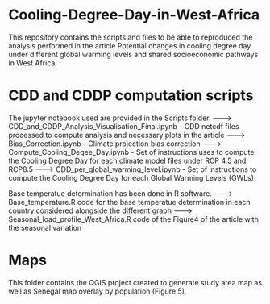 # Cooling-Degree-Day-in-West-Africa

This repository contains the scripts and files to be able to reproduced the analysis performed in the article Potential changes in cooling degree day under different global warming levels and shared socioeconomic pathways in West Africa. 

# CDD and CDDP computation scripts

The jupyter notebook used are provided in the Scripts folder.
	---> CDD_and_CDDP_Analysis_Visualisation_Final.ipynb - CDD netcdf files processed to compute analysis and necessary plots in the article
	---> Bias_Correction.ipynb - Climate projection bias correction 
	---> Compute_Cooling_Degee_Day.ipynb - Set of instructions uses to compute the Cooling Degree Day for each climate model files under RCP 4.5 and RCP8.5
	---> CDD_per_global_warming_level.ipynb - Set of instructions to compute the Cooling Degree Day for each Global Warming Levels (GWLs)
	
Base temperatue determination has been done in R software. 
	---> Base_temperature.R code for the base temperatue determination in each country considered alongside the different graph
	---> Seasonal_load_profile_West_Africa.R code of the Figure4 of the article with the seasonal variation
	

# Maps

This folder contains the QGIS project created to generate study area map as well as Senegal map overlay by population (Figure 5). 


	
	
	